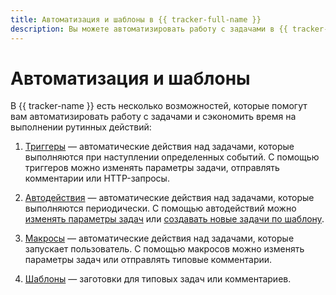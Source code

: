 ```yaml
---
title: Автоматизация и шаблоны в {{ tracker-full-name }}
description: Вы можете автоматизировать работу с задачами в {{ tracker-name }} с помощью триггеров, автодействий, макросов и шаблонов.
---
```


# Автоматизация и шаблоны

В {{ tracker-name }} есть несколько возможностей, которые помогут вам автоматизировать работу с задачами и сэкономить время на выполнении рутинных действий:

1. [Триггеры](user/trigger.md) — автоматические действия над задачами, которые выполняются при наступлении определенных событий. С помощью триггеров можно изменять параметры задачи, отправлять комментарии или HTTP-запросы.

1. [Автодействия](user/autoactions.md) — автоматические действия над задачами, которые выполняются периодически. С помощью автодействий можно [изменять параметры задач](user/create-autoaction.md) или [создавать новые задачи по шаблону](user/ticket-schedule.md).

1. [Макросы](manager/create-macroses.md) — автоматические действия над задачами, которые запускает пользователь. С помощью макросов можно изменять параметры задач или отправлять типовые комментарии.

1. [Шаблоны](user/ticket-template.md) — заготовки для типовых задач или комментариев.


